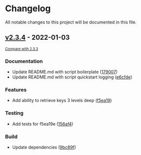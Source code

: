 # Changelog

All notable changes to this project will be documented in this file.

<!-- marker -->
## [v2.3.4](https://github.com/tembo-pages/tembo-core/commits/v2.3.4) - 2022-01-03
<small>[Compare with 2.3.3](https://github.com/dtomlinson91/panaetius/compare/2.3.3..v2.3.4)</small>

### Documentation

- Update README.md with script boilerplate ([179007](https://github.com/tembo-pages/tembo-core/commit/1790071741207de13330ba75d7bf090106290d72))
- Update README.md with script quickstart logging ([e6cfde](https://github.com/tembo-pages/tembo-core/commit/e6cfded87dcfc5d2bf62d36bc7b4dbbdeb94b0b8))

### Features

- Add ability to retrieve keys 3 levels deep ([f5ea19](https://github.com/tembo-pages/tembo-core/commit/f5ea19e7d2f977244594b378c6b7633f02f6048a))

### Testing

- Add tests for f5ea19e ([156af4](https://github.com/tembo-pages/tembo-core/commit/156af4685510bac97a850b83d63f8337635db199))

### Build

- Update dependencies ([9bc89f](https://github.com/tembo-pages/tembo-core/commit/9bc89fd2ce9ddf8dcd6a3ca84ef9b72ee183efd3))
